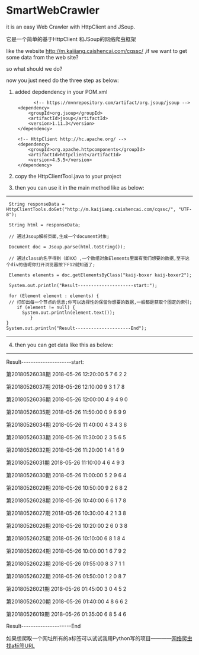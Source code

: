 # SmartWebCrawler
it is an easy Web Crawler with HttpClient and JSoup.

它是一个简单的基于HttpClient 和JSoup的网络爬虫框架

like the website http://m.kaijiang.caishencai.com/cqssc/ ,if we want to get some data from the web site? 

so what should we do?

now you just need do the three step as below:

1. added depdendency in your POM.xml 

              <!-- https://mvnrepository.com/artifact/org.jsoup/jsoup -->   
		<dependency>   
			<groupId>org.jsoup</groupId>    
			<artifactId>jsoup</artifactId>   
			<version>1.11.3</version>   
		</dependency>  

		<!-- HttpClient http://hc.apache.org/ -->   
		<dependency>    
			<groupId>org.apache.httpcomponents</groupId>     
			<artifactId>httpclient</artifactId>    
			<version>4.5.5</version>    
		</dependency>   

2. copy the HttpClientTool.java to your project

3. then you can use it in the main method  like as below:

***



     String responseData = HttpClientTools.doGet("http://m.kaijiang.caishencai.com/cqssc/", "UTF-8");
		
     String html = responseData;
		
     // 通过Jsoup解析页面,生成一个document对象;
		
     Document doc = Jsoup.parse(html.toString());

     // 通过class的名字得到（即XX）,一个数组对象Elements里面有我们想要的数据,至于这个div的值呢你打开浏览器按下F12就知道了;
		
     Elements elements = doc.getElementsByClass("kaij-boxer kaij-boxer2");  
	
     System.out.println("Result---------------------start:");  
        
     for (Element element : elements) {  
     // 打印出每一个节点的信息;你可以选择性的保留你想要的数据,一般都是获取个固定的索引;  
	    if (element != null) {  
		  System.out.println(element.text());  
             }  
    }
    System.out.println("Result---------------------End");  	
***

4. then you can get data like this as below:

***

Result---------------------start:  

第20180526038期 2018-05-26 12:20:00 5 7 6 2 2 

第20180526037期 2018-05-26 12:10:00 9 3 1 7 8  

第20180526036期 2018-05-26 12:00:00 4 9 4 9 0  

第20180526035期 2018-05-26 11:50:00 0 9 6 9 9  

第20180526034期 2018-05-26 11:40:00 4 3 4 3 6  

第20180526033期 2018-05-26 11:30:00 2 3 5 6 5 

第20180526032期 2018-05-26 11:20:00 1 4 1 6 9 

第20180526031期 2018-05-26 11:10:00 4 6 4 9 3  

第20180526030期 2018-05-26 11:00:00 5 2 9 6 4  

第20180526029期 2018-05-26 10:50:00 9 2 6 8 2 

第20180526028期 2018-05-26 10:40:00 6 6 1 7 8 

第20180526027期 2018-05-26 10:30:00 4 2 1 3 8  

第20180526026期 2018-05-26 10:20:00 2 6 0 3 8  

第20180526025期 2018-05-26 10:10:00 6 8 1 8 4 

第20180526024期 2018-05-26 10:00:00 1 6 7 9 2  

第20180526023期 2018-05-26 01:55:00 8 3 7 1 1  

第20180526022期 2018-05-26 01:50:00 1 2 0 8 7  

第20180526021期 2018-05-26 01:45:00 3 0 4 5 2  

第20180526020期 2018-05-26 01:40:00 4 8 6 6 2  

第20180526019期 2018-05-26 01:35:00 6 8 5 4 6  

Result---------------------End

如果想爬取一个网址所有的a标签可以试试我用Python写的项目————[网络爬虫找a标签URL](https://github.com/geekxingyun/SmartWebCrawler/tree/master/Product)


